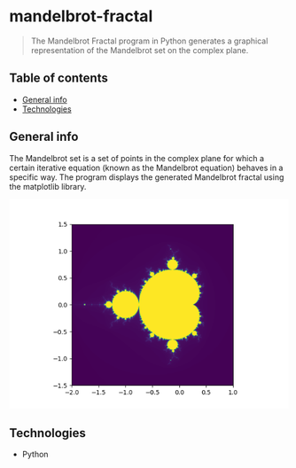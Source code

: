 # mandelbrot-fractal
> The Mandelbrot Fractal program in Python generates a graphical representation of the Mandelbrot set on the complex plane.

## Table of contents
* [General info](#general-info)
* [Technologies](#technologies)

## General info
The Mandelbrot set is a set of points in the complex plane for which a certain iterative equation (known as the Mandelbrot equation) behaves in a specific way.
The program displays the generated Mandelbrot fractal using the matplotlib library.

![Mandelbrot](https://github.com/qaletka/mandelbrot-fractal/blob/a14bae03efb43bc70c3fa3667cb287823f952d70/mandelbrot.png)

## Technologies
* Python
